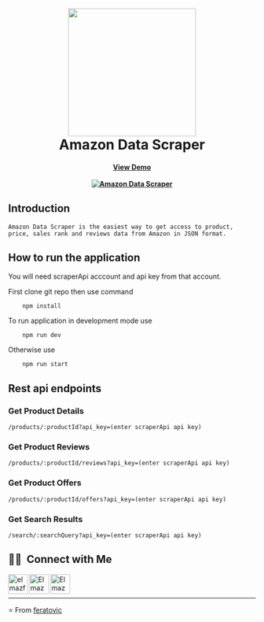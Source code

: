
<h1 align="center">
    <img align='center' src="https://media0.giphy.com/media/H7r5XcQccQvlXPwUOR/giphy.gif?cid=ecf05e47t45xst241m1lbyod38j6ohu42blvzmjin290xqwh&rid=giphy.gif&ct=s"  width="260"> 
    <br />
    Amazon Data Scraper
</h1>

<h4 align="center">
  <a href="https://rapidapi.com/feratovic/api/amazon-data-scraper-mne/">
      View Demo
      <br /><br />
      <img align="center" alt="Amazon Data Scraper" src="https://amazon-scraper-mne.herokuapp.com/static/images/amazon_api.jpg"  />
  </a>
</h4>


## Introduction

    Amazon Data Scraper is the easiest way to get access to product, price, sales rank and reviews data from Amazon in JSON format.
 
## How to run the application
 
You will need  scraperApi acccount and api key from that account.

First clone git repo then use command

```
    npm install
```

To run application in development mode use 

```
    npm run dev
```

Otherwise use 

```
    npm run start
```

## Rest api endpoints

### Get Product Details

```
/products/:productId?api_key=(enter scraperApi api key)
```


### Get Product Reviews

```
/products/:productId/reviews?api_key=(enter scraperApi api key)
```

### Get Product Offers

```
/products/:productId/offers?api_key=(enter scraperApi api key)
```


### Get Search Results

```
/search/:searchQuery?api_key=(enter scraperApi api key)
```

## 🤝🏻 &nbsp;Connect with Me

[<img align="left" alt="elmazferatovic.me" width="40" src="https://freepngimg.com/thumb/world_wide_web/24850-9-world-wide-web-clipart.png"/>][website]
[<img align="left" alt="Elmaz Feratovic | LinkedIn" width="40" src="https://upload.wikimedia.org/wikipedia/commons/thumb/c/ca/LinkedIn_logo_initials.png/640px-LinkedIn_logo_initials.png" />][linkedin]
[<img align="left" alt="Elmaz Feratovic |  Instagram" width="40" src="https://upload.wikimedia.org/wikipedia/commons/thumb/e/e7/Instagram_logo_2016.svg/768px-Instagram_logo_2016.svg.png" />][instagram]
 
 <br/>
 <br/>
 
---

⭐️ From [feratovic](https://github.com/feratovic)

[website]: https://www.elmazferatovic.me/en
[instagram]: https://www.instagram.com/elmazferatovic/
[linkedin]: https://www.linkedin.com/in/elmaz-feratovic-22892b160/
